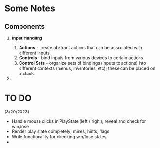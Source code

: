 # Some Notes

## Components

1. **Input Handling**
   1. **Actions** - create abstract actions that can be associated with different inputs
   2. **Controls** - bind inputs from various devices to certain actions
   3. **Control Sets** - organize sets of bindings (inputs to actions) into different contexts (menus, inventories, etc); these can be placed on a stack

2. 


# TO DO
(3/20/2023)
- Handle mouse clicks in PlayState (left / right); reveal and check for win/lose
- Render play state completely; mines, hints, flags
- Write functionality for checking win/lose states
- 